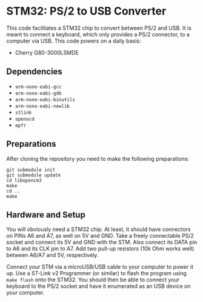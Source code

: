 # STM32: PS/2 to USB Converter

This code facilitates a STM32 chip to convert between PS/2 and USB. It is meant to connect a keyboard, which only provides a PS/2 connector, to a computer via USB.
This code powers on a daily basis:

- Cherry G80-3000LSMDE

## Dependencies

- `arm-none-eabi-gcc`
- `arm-none-eabi-gdb`
- `arm-none-eabi-binutils`
- `arm-none-eabi-newlib`
- `stlink`
- `openocd`
- `mpfr`

## Preparations

After cloning the repository you need to make the following preparations:

```
git submodule init
git submodule update
cd libopencm3
make
cd ..
make
```

## Hardware and Setup

You will obviously need a STM32 chip. At least, it should have connectors on PINs A6 and A7, as well on 5V and GND.
Take a freely connectable PS/2 socket and connect its 5V and GND with the STM. Also connect its DATA pin to A6 and its CLK pin to A7.
Add two pull-up resistors (10k Ohm works well) between A6/A7 and 5V, respectively.

Connect your STM via a microUSB/USB cable to your computer to power it up.
Use a ST-Link v2 Programmer (or similar) to flash the program using `make flash` onto the STM32.
You should then be able to connect your keyboard to the PS/2 socket and have it enumerated as an USB device on your computer.
